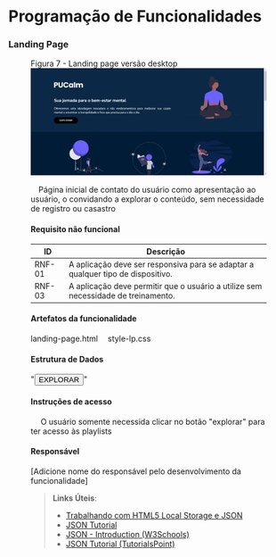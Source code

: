 # Programação de Funcionalidades

### Landing Page

<figure>
  <figcaption>Figura 7 - Landing page versão desktop</figcaption>
  <img src="https://github.com/ICEI-PUC-Minas-PMV-ADS/pmv-ads-2023-2-e1-proj-web-t7-pucalm/blob/main/documentos/img/landingPage.jpg"
</figure>

&emsp;Página inicial de contato do usuário como apresentação ao usuário, o convidando a explorar o conteúdo, sem necessidade de registro ou casastro

#### Requisito não funcional 

|ID      | Descrição              
|--------|------------------------
| RNF-01 |  A aplicação deve ser responsiva para se adaptar a qualquer tipo de dispositivo.                     
| RNF-03 |  A aplicação deve permitir que o usuário a utilize sem necessidade de treinamento.                   

#### Artefatos da funcionalidade

landing-page.html
&emsp;style-lp.css


#### Estrutura de Dados

"<a href="../index.html"><button>EXPLORAR</button></a>"


#### Instruções de acesso

&emsp; O usuário somente necessida clicar no botão "explorar" para ter acesso às playlists


#### Responsável

[Adicione nome do responsável pelo desenvolvimento da funcionalidade]




> **Links Úteis**:
> - [Trabalhando com HTML5 Local Storage e JSON](https://www.devmedia.com.br/trabalhando-com-html5-local-storage-e-json/29045)
> - [JSON Tutorial](https://www.w3resource.com/JSON)
> - [JSON - Introduction (W3Schools)](https://www.w3schools.com/js/js_json_intro.asp)
> - [JSON Tutorial (TutorialsPoint)](https://www.tutorialspoint.com/json/index.htm)

